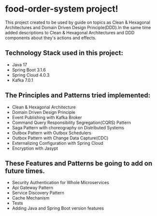 # food-order-system project!

This project created to be used by guide on topics as Clean & Hexagonal Architectures and Domain Driven Design Principle(DDD).In the same time added descriptions to Clean & Hexagonal Architectures and DDD components about they's actions and effects.

## Technology Stack used in this project:

<ul>
<li>Java 17</li>
<li>Spring Boot 3.1.6</li>
<li>Spring Cloud 4.0.3</li>
<li>Kafka 7.0.1</li>
</ul>

## The Principles and Patterns tried implemented:

<ul>
<li>Clean & Hexagonal Architecture</li>
<li>Domain Driven Design Principle</li>
<li>Event Publishing with Kafka Broker</li>
<li>Command Query Responsibility Segregation(CQRS) Pattern</li>
<li>Saga Pattern with choreography on Distributed Systems</li>
<li>Outbox Pattern with Outbox Schedulers</li>
<li>Outbox Pattern with Change Data Capture(CDC)</li>
<li>Externalizing Configuration with Spring Cloud</li>
<li>Encryption with Jasypt</li>
</ul>

## These Features and Patterns be going to add on future times.

<ul>
<li>Security Authentication for Whole Microservices</li>
<li>Api Gateway Pattern</li>
<li>Service Discovery Pattern</li>
<li>Cache Mechanism</li>
<li>Tests</li>
<li>Adding Java and Spring Boot version features</li>
</ul>



